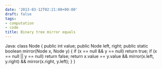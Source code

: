 ```yaml
---
date: '2013-03-12T02:21:00+00:00'
draft: false
tags:
- computation
- code
title: Binary tree mirror equals
---
```


Java: class Node { public int value; public Node left, right; public static boolean mirror(Node x, Node y) { if (x == null && y == null) return true; if (x == null || y == null) return false; return x.value == y.value && mirror(x.left, y.right) && mirror(x.right, y.left); } }

